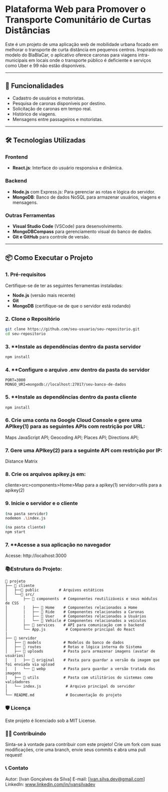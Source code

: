 # Plataforma Web para Promover o Transporte Comunitário de Curtas Distâncias

Este é um projeto de uma aplicação web de mobilidade urbana focado em melhorar o transporte de curta distância em pequenos centros. Inspirado no modelo do BlaBlaCar, o aplicativo oferece caronas para viagens intra-municipais em locais onde o transporte público é deficiente e serviços como Uber e 99 não estão disponíveis.

---

## 🚀 Funcionalidades

- Cadastro de usuários e motoristas.
- Pesquisa de caronas disponíveis por destino.
- Solicitação de caronas em tempo real.
- Histórico de viagens.
- Mensagens entre passageiros e motoristas.

---

## 🛠️ Tecnologias Utilizadas

### **Frontend**
- **React.js**: Interface do usuário responsiva e dinâmica.

### **Backend**
- **Node.js** com Express.js: Para gerenciar as rotas e lógica do servidor.
- **MongoDB**: Banco de dados NoSQL para armazenar usuários, viagens e mensagens.

### **Outras Ferramentas**
- **Visual Studio Code** (VSCode) para desenvolvimento.
- **MongoDBCompass** para gerenciamento visual do banco de dados.
- **Git e GitHub** para controle de versão.

---

## 📦 Como Executar o Projeto

### 1. **Pré-requisitos**
Certifique-se de ter as seguintes ferramentas instaladas:
- **Node.js** (versão mais recente)
- **Git**
- **MongoDB** (certifique-se de que o servidor está rodando)

### 2. **Clone o Repositório**
```bash
git clone https://github.com/seu-usuario/seu-repositorio.git
cd seu-repositorio
```

### 3. **Instale as dependências dentro da pasta servidor
```bash
npm install
```

### 4. **Configure o arquivo .env dentro da pasta do servidor
```
PORT=3000
MONGO_URI=mongodb://localhost:27017/seu-banco-de-dados
```

### 5. **Instale as dependências dentro da pasta cliente
```bash
npm install
```

### 6. **Crie uma conta na Google Cloud Console e gere uma APIkey(1) para as seguintes APIs com restrição por URL:**
Maps JavaScript API;
Geocoding API;
Places API;
Directions API;

### 7. **Gere uma APIkey(2) para a seguinte API com restrição por IP:**
Distance Matrix

### 8. **Crie os arquivos apikey.js em:**
cliente>src>components>Home>Map para a apikey(1)
servidor>utils para a apikey(2)

### 9. **Inicie o servidor e o cliente**
```bash
(na pasta servidor)
nodemon .\index.js

(na pasta cliente)
npm start
```

### 7. **Acesse a sua aplicação no navegador
Acesse: http://localhost:3000

### 📚Estrutura do Projeto:
```
📁 projeto
├── 📁 cliente
│   ├──📁 public         # Arquivos estáticos
│   └──📁 src/
│       ├── 📁 components  # Componentes reutilizáveis e seus módulos de CSS
│       |   ├── 📁 Home    # Componentes relacionados a Home
│       |   ├── 📁 Ride    # Componentes relacionados a Caronas
│       |   ├── 📁 User    # Componentes relacionados a Usuários
│       |   └── 📁 Vehicle # Componentes relacionados a veículos
│       ├── 📁 services    # API para comunicação com o backend
│       └── App.js         # Componente principal do React
|
├── 📁 servidor
│   ├── 📁 models          # Modelos do banco de dados
│   ├── 📁 routes          # Rotas e lógica interna do Sistema
│   ├── 📁 uploads         # Pasta para armazenar imagens (avatar de usuários)
│   |   ├── 📁 original    # Pasta para guardar a versão da imagem que foi enviada via upload
│   |   └── 📁 webp        # Pasta para guardar a versão tratada das imagens
│   ├── 📁 utils           # Pasta com utilitários do sistemas como validadores
│   └── index.js           # Arquivo principal do servidor
|
└── README.md              # Documentação do projeto
```

### 🛡️ Licença
Este projeto é licenciado sob a MIT License.

### 👨‍💻 Contribuindo
Sinta-se à vontade para contribuir com este projeto!
Crie um fork com suas modificações, crie uma branch, envie seus commits e abra uma pull request!

### 📞 Contato
Autor: [Ivan Gonçalves da Silva]
E-mail: [ivan.silva.dev@gmail.com]
LinkedIn: www.linkedin.com/in/ivansilvadev
